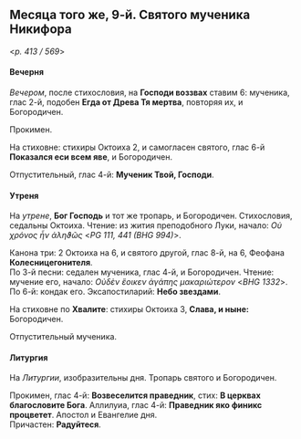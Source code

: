 
## Месяца того же, 9-й. Святого мученика Никифора  

<*p. 413 / 569*>

#### Вечерня

*Вечером*, после стихословия, на **Господи воззвах** ставим 6: мученика, глас 2-й, подобен 
**Егда от Древа Тя мертва**, повторяя их, и Богородичен.  

Прокимен. 

На стиховне: стихиры Октоиха 2, и самогласен святого, глас 6-й **Показался еси всем яве**, 
и Богородичен. 

Отпустительный, глас 4-й: **Мученик Твой, Господи**. 

#### Утреня

На *утрене*, **Бог Господь** и тот же тропарь, и Богородичен. Стихословия, седальны Октоиха. 
Чтение: из жития преподобного Луки, начало: *Οὐ χρόνος ἧν ἀληϑῶς* <*PG 111, 441 (BHG 994)*>. 

Канона три: 2 Октоиха на 6, и святого другой, глас 8-й, на 6, Феофана **Колесницегонителя**.   
По 3-й песни: седален мученика, глас 4-й, и Богородичен. Чтение: мучение его, начало: 
*Οὐδὲν ἕοικεν ἀγάπης μακαριώτερον* <*BHG 1332*>. 
По 6-й: кондак его. 
Эксапостиларий: **Небо звездами**. 

На стиховне по **Хвалите**: стихиры Октоиха 3, **Слава, и ныне:** Богородичен.  

Отпустительный мученика. 

#### Литургия

На *Литургии*, изобразительны дня. 
Тропарь святого и Богородичен. 

Прокимен, глас 4-й: **Возвеселится праведник**, стих: **В церквах благословите Бога**. 
Аллилуиа, глас 4-й: **Праведник яко финикс процветет**. 
Апостол и Евангелие дня.  
Причастен: **Радуйтеся**. 
